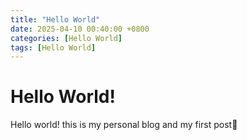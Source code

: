 ```yaml
---
title: "Hello World"
date: 2025-04-10 00:40:00 +0800
categories: [Hello World]
tags: [Hello World]
---
```


# Hello World!

Hello world! this is my personal blog and my first post🥳